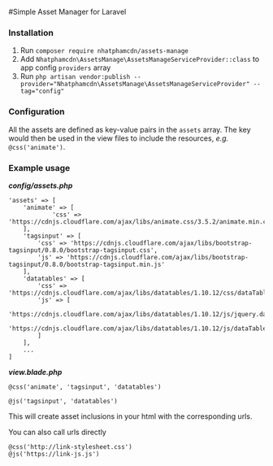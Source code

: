 #Simple Asset Manager for Laravel

### Installation

1. Run `composer require nhatphamcdn/assets-manage`
2. Add `Nhatphamcdn\AssetsManage\AssetsManageServiceProvider::class` to app config `providers` array
3. Run `php artisan vendor:publish --provider="Nhatphamcdn\AssetsManage\AssetsManageServiceProvider" --tag="config"`

### Configuration
All the assets are defined as key-value pairs in the `assets` array. The key would then be used in the view files to include the resources, _e.g._ `@css('animate')`.

### Example usage
___config/assets.php___
```
'assets' => [
    'animate' => [
            'css' => 'https://cdnjs.cloudflare.com/ajax/libs/animate.css/3.5.2/animate.min.css'
    ],
    'tagsinput' => [
        'css' => 'https://cdnjs.cloudflare.com/ajax/libs/bootstrap-tagsinput/0.8.0/bootstrap-tagsinput.css',
        'js' => 'https://cdnjs.cloudflare.com/ajax/libs/bootstrap-tagsinput/0.8.0/bootstrap-tagsinput.min.js'
    ],
    'datatables' => [
        'css' => 'https://cdnjs.cloudflare.com/ajax/libs/datatables/1.10.12/css/dataTables.bootstrap.min.css',
        'js' => [
            'https://cdnjs.cloudflare.com/ajax/libs/datatables/1.10.12/js/jquery.dataTables.min.js',
            'https://cdnjs.cloudflare.com/ajax/libs/datatables/1.10.12/js/dataTables.bootstrap.min.js'
        ]
    ],
    ...
]
```
___view.blade.php___
```
@css('animate', 'tagsinput', 'datatables')

@js('tagsinput', 'datatables')

```
This will create asset inclusions in your html with the corresponding urls.

You can also call urls directly
```
@css('http://link-stylesheet.css')
@js('https://link-js.js')
```
